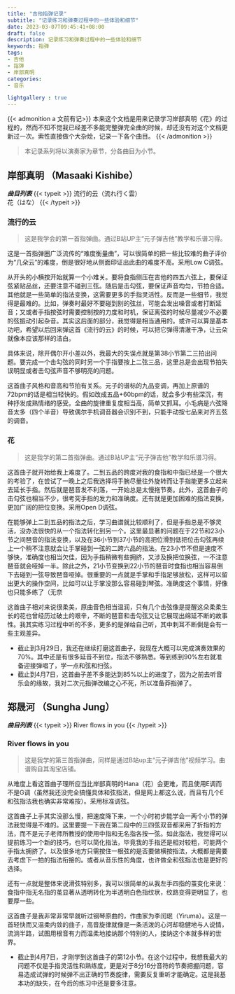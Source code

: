 ```yaml
---
title: "吉他指弹记录"
subtitle: "记录练习和弹奏过程中的一些体验和细节"
date: 2023-03-07T09:45:41+08:00
draft: false
description: 记录练习和弹奏过程中的一些体验和细节
keywords: 指弹
tags:
- 吉他
- 指弹
- 岸部真明
categories:
- 音乐

lightgallery : true
---
```


{{< admonition  a 文前有记>}}
本来这个文档是用来记录学习岸部真明《花》的过程的，然而不知不觉我已经差不多能完整弹完全曲的时候，却还没有对这个文档更新过一次。索性直接做个大杂烩，记录一下各个曲目。
{{< /admonition >}}

> 本记录系列将以演奏家为章节，分各曲目为小节。  

## 岸部真明 （Masaaki Kishibe）
***曲目列表***
{{< typeit >}}
流行的云（流れ行く雲）  
花（はな）
{{< /typeit >}} 

### 流行的云
> 这是我学会的第一首指弹曲。通过B站UP主“元子弹吉他”教学和乐谱习得。

这是一首指弹圈广泛流传的“难度衡量曲”，可以很简单的把一些比较难的曲子评价为“几朵云”的难度，倒是很好地从侧面印证出此曲的难度不高。采用Low C调弦。

从开头的小横按开始就算一个小难关。要将食指侧压在吉他的四五六弦上，要保证弦紧贴品丝，还要注意不碰到三弦。随后是击勾弦，要保证声音均匀，节拍合适。其他就是一些简单的指法变换，这需要更多的手指灵活性。反而是一些细节，我觉得是最难的。比如，弹奏时最好不要碰到别的弦丝，可能会发出噪音或者打断延音；又或者手指按弦时需要控制按的力度和时机，保证离弦的时候尽量减少不必要的弦振动引起杂音。其实这后面的部分，我觉得是相当通用的。或许可以算是基本功吧，希望以后回来弹这首《流行的云》的时候，可以把它弹得清澈干净，让云朵就像本应该那样的洁白。  

具体来说，除开偶尔开小差以外，我最大的失误点就是第38小节第二三拍出问题。要完成一个击勾弦的同时另一个手指要按上二弦三品，这里总是会出现节拍失误明显或者击勾弦声音不够明亮的问题。

这首曲子风格和音高和节拍有关系。元子的谱标的九品变调，再加上原谱的72bpm的话是相当轻快的。假如改成五品+60bpm的话，就会多少有些深沉，有种抒发成熟情绪的感受。全曲的旋律重复度相当高，简单又抓耳。小毛病是六弦降音太多（四个半音）导致偶尔手机调音器会识别不到，只能手动按七品来对齐五弦的调音。

### 花
> 这是我学的第二首指弹曲。通过B站UP主“元子弹吉他”教学和乐谱习得。

这首曲子就开始给我上难度了。二到五品的跨度对我的食指和中指已经是一个很大的考验了，在尝试了一晚上之后我选择将手腕尽量往外旋转而让手指能更多立起来去延长手指。然后就是琶音发不利落，一开始总是太慢拖节奏。此外，这首曲子的击勾弦也相当不少，很考究手指的发力和准确度。还有就是更加困难的指法变换，更加广阔的把位变换。采用Open D调弦。

在能够弹上二到五品的指法之后，学习曲谱就比较顺利了，但是手指总是不够灵活，没办法很快的从一个指法转化到另一个。这里最显著的问题在于22节和23小节之间琶音的指法变换，以及在36小节到37小节的高把位滑到低把位击勾弦再续上一个稍不注意就会让手掌碰到一弦的二跨六品的指法。在23小节不但是速度不够快，准确度也相当欠佳，因为手指稍微有些拥挤，又涉及换把位换弦，一不注意琶音就会哑掉一半。除此之外，21小节变换到22小节的琶音时食指也相当容易倒下去碰到一弦导致琶音哑掉。很重要的一点就是手掌和手指足够放松，这样可以留出更大的操作空间，比如可以让手掌没那么容易碰到琴弦。准确度这个事情，好像也只能多练了（无奈  

这首曲子相对来说很柔美，原曲音色相当温润，只有几个击弦像是提醒这朵柔柔生长的花也曾经历过破土的艰辛，不断的琶音和击勾弦又让它展现出绵延不断的故事性。我其实练习过程中听的不多，更多的是弹给自己听，其中刺耳不断倒是会有一些主观差异。

* 截止到3月29日，我还在继续打磨这首曲子，我现在大概可以完成演奏效果的70%。其中还是有很多延音不到位，指法不够熟悉。等到练到90%左右就准备迎接弹唱了，学一点和弦和扫弦。
* 截止到4月7日，这首曲子差不多能达到85%以上的进度了，因为之前去听音乐会的缘故，我对二次元指弹改编之心不死，所以准备莽指弹了。




## 郑晟河 （Sungha Jung）
***曲目列表***
{{< typeit >}}
River flows in you
{{< /typeit >}}

### River flows in you
> 这是我学的第三首指弹曲，同样是通过B站up主“元子弹吉他”视频学习。曲谱购自其淘宝店铺。

从难度上看这首曲子理所应当比岸部真明的Hana（花）会更难，而且使用E调而不是G调（虽然我还没完全搞懂具体和弦指法，但是网上都这么说，而且有几个E和弦指法我也确实非常难按）。采用标准调弦。

这首曲子上手其实没那么慢，把速度降下来，一个小时初步能学会一两个小节的弹法我觉得是不难的。这里要提一下我在第二段中的三四弦双音都采用了折指的方法，而不是元子老师所教授的使用中指和无名指各按一弦。如此指法，我觉得可以提前练习一个新的技巧，也可以简化指法，毕竟我的手指还是相对较粗，可能两个手指太拥挤了。以及很多地方只需按住一根弦的是否要做横按指法，大概都是需要去考虑下一拍的指法衔接的。或者从音乐性的角度，也许做全和弦指法也是更好的选择。

还有一点就是整体来说滑弦特别多，我可以很简单的从我左手四指的茧变化来说：食指中指无名指的茧显著从透明转化为半透明白色指纹状，纹路变得更明显了，也要厚一些。

这首曲子是我非常非常早就听过钢琴原曲的，作曲家为李闰珉（Yiruma）。这是一首轻快而又温柔内敛的曲子，高音旋律就像是一条活泼的心河却稳健地与人说情，流淌半路，试图用根音有力而温柔地接纳那个特别的人，接纳这个本就多样的世界。

* 截止到4月7日，才刚学到这首曲子的第12小节。在这个过程中，我想我最大的问题不仅是手指灵活性和熟练度，更是对于8分16分音符的节奏把握问题，容易造成试弹的时候弹不出正确的节奏旋律，需要反复重听才能确定。这是我基本功的缺失，在今后的练习中还是要多注意。